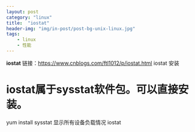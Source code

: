 ```yaml
---
layout: post
category: "linux"
title:  "iostat"
header-img: "img/in-post/post-bg-unix-linux.jpg"
tags:
    - linux
    - 性能
---
```

**iostat**
链接：https://www.cnblogs.com/ftl1012/p/iostat.html
iostat 安装
# iostat属于sysstat软件包。可以直接安装。
yum install sysstat
显示所有设备负载情况
iostat